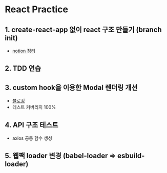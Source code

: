 # React Practice

## 1. create-react-app 없이 react 구조 만들기 (branch init)
* [notion 정리](https://puzzle-musician-212.notion.site/CRA-Webpack-c010791cba144857afe5dfc55f3395d8)

## 2. TDD 연습

## 3. custom hook을 이용한 Modal 렌더링 개선
* [블로깅](https://always-develop.tistory.com/103)
* 테스트 커버리지 100%

## 4. API 구조 테스트
* axios 공통 함수 생성
## 5. 웹팩 loader 변경 (babel-loader => esbuild-loader)
